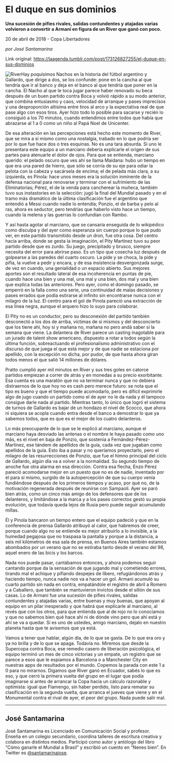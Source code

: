 # El duque en sus dominios

**Una sucesión de pifies rivales, salidas contundentes y atajadas varias volvieron a convertir a Armani en figura de un River que ganó con poco.**

20 de abril de 2018 - Copa Libertadores

_por José Santamarina_

Link original: https://laagenda.tumblr.com/post/173126827255/el-duque-en-sus-dominios

![River](https://64.media.tumblr.com/45b7eea5d407d9fddc0a0e27b5369a3f/tumblr_inline_p7hldq3XGp1t6q87u_500.jpg)Hay poquísimos Nachos en la historia del fútbol argentino y Gallardo, que dirige a dos, se los confunde: pone en la cancha al que tendría que ir al banco y deja en el banco al que tendría que poner en la cancha. El Nacho al que le toca jugar parece haber renovado su beca después de un buen partido contra Boca y volvió rápido a su modo anterior, que combina entusiasmo y caos, velocidad de arranque y pases imprecisos y una desproporción altísima entre tiros al arco y la expectativa real de que pase algo con esos tiros. Ayer hizo todo lo posible para sacarse y recién lo consiguió a los 70 minutos, cuando entendimos entre todos que había que abrazarse al 1 a 0 como un niño al Papá Noel de Unicenter.

De esa alteración en las percepciones está hecho este momento de River, que se mira a sí mismo como una nostalgia, trabado en lo que podría ser por lo que fue hace dos o tres esquinas. No es una tara absurda. Si uno le presentara este equipo a un marciano debería explicarle el origen de sus partes para atenuarle el dolor de ojos. Para que se entienda, marciano querido: el pelado oscuro que ves ahí se llama Maidana: hubo un tiempo en que era una pared de hierro, que sólo se corría de su eje para odiar la pelota con la cabeza y sacársela de encima; el de pelada más clara, a su izquierda, es Pinola: hace unos meses era la solución inminente de la defensa nacional para renovarse y terminar con el sufrimiento de las Eliminatorias; Pérez, el de la venda para cancherear la muñeca, también tuvo sus instastories en la selección: jugó la final del Mundial pasado y en el tramo más dramático de la última clasificación fue el argentino que entendió a Messi cuando nadie lo entendía; Ponzio, el de barba y pelo al ras, ahora es seductor, pero tendrías que haberlo visto hace un tiempo, cuando la melena y las guerras lo confundían con Rambo. 

Y así hasta agotar al marciano, que se cansaría enseguida de lo wikipédico como disculpa y del ayer como esperanza sin cuerpo porque lo que pudo ver, en este partido transmitido desde un dron, fue otra cosa. Del centro hacia arriba, donde se gesta la imaginación, el Pity Martínez tuvo su peor partido desde que es zurdo. Su juego, precipitado y brusco, siempre necesita del error para abrirse paso. Es un tipo que cosecha luz después de golpearse a las paredes del cuarto oscuro. La pide y se choca, la pide y pifia, la vuelve a pedir y encara, y de esa insistencia desvergonzada surge, de vez en cuando, una genialidad o un espacio abierto. Sus mejores aportes son el resultado lateral de esa incoherencia en puntas de pie, cuando hace una bien y una mal, una mal y una bien, dos mal y una bien que explica todas las anteriores. Pero ayer, como el domingo pasado, se emperró en la falla como una serie, una continuidad de malas decisiones y pases errados que podía estirarse al infinito sin encontrarse nunca con el milagro de la luz. El centro para el gol de Pinola pareció una extracción de esa línea negra, aunque el arquero hizo lo suyo para colaborar.

El Pity no es un conductor, pero su desconexión del partido también desconectó a los dos de arriba, víctimas de sí mismos y del desconcierto que los tiene ahí, hoy sí y mañana no, mañana no pero andá saber si la semana que viene. La delantera de River parece un casting inagotable para un jurado de talent show americano, dispuesto a rotar a todos según la última función, sobreactuando el profesionalismo administrativo con el discurso de que juega el que está mejor y de que nadie se estaciona por apellido, con la excepción no dicha, por pudor, de que hasta ahora giran todos menos el que salió 14 millones de dólares.



Pratto cumplió ayer mil minutos en River y sus tres goles en catorce partidos empiezan a correr de atrás y en monedas a su precio exorbitante. Esa cuenta es una maratón que no va terminar nunca y que no debiera distraernos de lo que hoy no es cash pero merece futuro: se nota que el tipo es bueno y que el tiempo puede acomodarlo, pero es difícil exprimirle algo de jugo cuando un partido como el de ayer no le da nada y él tampoco consigue darle nada al partido. Mientras tanto, lo único que logró el sistema de turnos de Gallardo es bajar de un hondazo el nivel de Scocco, que ahora ni siquiera se acopla cuando entra desde el banco a demostrar lo que ya sabemos todos, que es que es el mejor de los cuatro delanteros.

Lo más preocupante de lo que se le explicó al marciano, aunque el marciano haya desviado las antenas o el nombre le haya pasado como uno más, es el nivel en baja de Ponzio, que sostenía a Fernández-Pérez-Martínez, ese tándem de apellidos de la guía, cada vez que jugaban como apellidos de la guía. Esto iba a pasar y no queríamos proyectarlo, pero el milagro de las resurrecciones de Ponzio, que fue el himno principal del ciclo de Gallardo, algún día va a volver a la normalidad. Su segundo tiempo de anoche fue otra alarma en esa dirección. Contra esa flecha, Enzo Pérez pareció acomodarse mejor en un puesto que no es de nadie, inventado por él para sí mismo, surgido de la autopercepción de que su cuerpo venía fundiéndose después de los primeros tiempos y acaso, por qué no, de la motivación regenerada después de reunirse con Sampaoli. Ayer se paró bien atrás, como un cinco más amigo de los defensores que de los delanteros, y limitándose a la marca y a los pases correctos gestó su propia evolución, que todavía queda lejos de Rusia pero puede seguir acumulando millas.

Él y Pinola bancaron un tiempo entero que el equipo padeció y que en la conferencia de prensa Gallardo atribuyó al calor, que habremos de creer, porque cuando algo no se entiende es mejor atribuirlo a lo invisible, a la humedad pegajosa que no traspasa la pantalla y porque a la distancia, a seis mil kilómetros de esa sala de prensa, en Buenos Aires también estamos abombados por un verano que no se estiraba tanto desde el verano del 98, aquel enero de las bicis y los barcos.

Nada nos puede pasar, cantábamos entonces, y ahora podemos seguir cantando porque da la sensación de que jugando mal y cometiendo errores, tirando mal el achique y pifiando despejes de líbero, refugiándonos atrás y haciendo tiempo, nunca nadie nos va a hacer un gol. Armani acumuló su cuarto partido sin nada en contra, empatándole el registro de abril a Romero y a Caballero, que también se mantuvieron invictos desde el sillón de sus casas. Lo de Armani fue una sucesión de pifies rivales, salidas contundentes y atajadas varias, entre buenas y muy buenas, que apoyan al equipo en un pilar inesperado y que habrá que explicarle al marciano, al revés que con los otros, para que entienda que al de rojo no lo conocíamos y que no sabemos bien qué hace ahí ni de dónde vino pero que ahí está y ahí se va a quedar. Si es uno de ustedes, amigo marciano, dejalo en nuestro planeta hasta que te avisemos que ya está.

Vamos a tener que hablar, algún día, de lo que se gasta. De lo que era oro y ya no brilla y de lo que se apaga. Todavía no. Miremos que desde la Supercopa contra Boca, ese remedio casero de liberación psicológica, el equipo terminó un mes de cinco victorias y un empate, un registro que se parece a esos que le espiamos a Barcelona o a Manchester City en nuestras apps de resultados por el mundo. Copemos la parada con este 1 a 0 para no mirarnos. Digamos que River ganó en Ecuador, sabés lo que es eso, y que cerró la primera vuelta del grupo en el lugar que podía imaginarse si antes de arrancar la Copa hacía un cálculo razonable y optimista: igual que Flamengo, sin haber perdido, listo para rematar su clasificación en la segunda vuelta, que arranca el jueves que viene y en el Monumental contra el rival de ayer, el peor del grupo. Nada puede salir mal.



---

 José Santamarina
-----------------

José Santamarina es Licenciado en Comunicación Social y profesor. Enseña en un colegio secundario, coordina talleres de escritura creativa y colabora en distintos medios. Participó como autor y antólogo del libro “Cómo ganarle el Mundial a Brasil” y escribió un cuento en “Nenes bien”. En Twitter es [@santamarinajose](https://twitter.com/santamarinajose?lang=es). 

